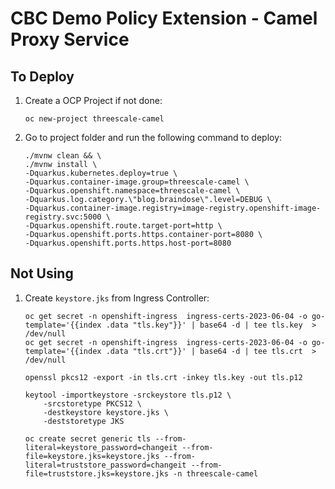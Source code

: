 # CBC Demo Policy Extension - Camel Proxy Service


## To Deploy

1. Create a OCP Project if not done:
    ```
    oc new-project threescale-camel

    ```

2. Go to project folder and run the following command to deploy:
    
    ```
    ./mvnw clean && \
    ./mvnw install \
    -Dquarkus.kubernetes.deploy=true \
    -Dquarkus.container-image.group=threescale-camel \
    -Dquarkus.openshift.namespace=threescale-camel \
    -Dquarkus.log.category.\"blog.braindose\".level=DEBUG \
    -Dquarkus.container-image.registry=image-registry.openshift-image-registry.svc:5000 \
    -Dquarkus.openshift.route.target-port=http \
    -Dquarkus.openshift.ports.https.container-port=8080 \
    -Dquarkus.openshift.ports.https.host-port=8080

    ```

## Not Using

1. Create `keystore.jks` from Ingress Controller:

    ```
    oc get secret -n openshift-ingress  ingress-certs-2023-06-04 -o go-template='{{index .data "tls.key"}}' | base64 -d | tee tls.key  > /dev/null
    oc get secret -n openshift-ingress  ingress-certs-2023-06-04 -o go-template='{{index .data "tls.crt"}}' | base64 -d | tee tls.crt  > /dev/null
    
    openssl pkcs12 -export -in tls.crt -inkey tls.key -out tls.p12

    keytool -importkeystore -srckeystore tls.p12 \
        -srcstoretype PKCS12 \
        -destkeystore keystore.jks \
        -deststoretype JKS
    
    oc create secret generic tls --from-literal=keystore_password=changeit --from-file=keystore.jks=keystore.jks --from-literal=truststore_password=changeit --from-file=truststore.jks=keystore.jks -n threescale-camel

    ```